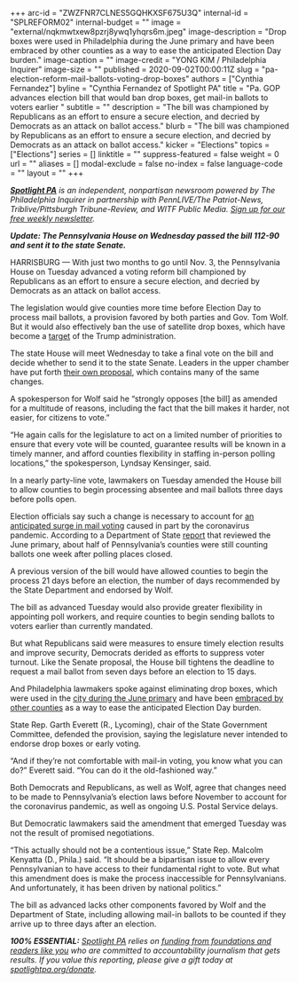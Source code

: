 +++
arc-id = "ZWZFNR7CLNES5GQHKXSF675U3Q"
internal-id = "SPLREFORM02"
internal-budget = ""
image = "external/nqkmwtxew8pzrj8ywq1yhqrs6m.jpeg"
image-description = "Drop boxes were used in Philadelphia during the June primary and have been embraced by other counties as a way to ease the anticipated Election Day burden."
image-caption = ""
image-credit = "YONG KIM / Philadelphia Inquirer"
image-size = ""
published = 2020-09-02T00:00:11Z
slug = "pa-election-reform-mail-ballots-voting-drop-boxes"
authors = ["Cynthia Fernandez"]
byline = "Cynthia Fernandez of Spotlight PA"
title = "Pa. GOP advances election bill that would ban drop boxes, get mail-in ballots to voters earlier "
subtitle = ""
description = "The bill was championed by Republicans as an effort to ensure a secure election, and decried by Democrats as an attack on ballot access."
blurb = "The bill was championed by Republicans as an effort to ensure a secure election, and decried by Democrats as an attack on ballot access."
kicker = "Elections"
topics = ["Elections"]
series = []
linktitle = ""
suppress-featured = false
weight = 0
url = ""
aliases = []
modal-exclude = false
no-index = false
language-code = ""
layout = ""
+++

<a href="https://lesspage.com/"><i><b>Spotlight PA</b></i></a><i> is an independent, nonpartisan newsroom powered by The Philadelphia Inquirer in partnership with PennLIVE/The Patriot-News, Triblive/Pittsburgh Tribune-Review, and WITF Public Media. </i><a href="https://lesspage.com/newsletters"><i>Sign up for our free weekly newsletter</i></a><i>.</i>

<i><b>Update</b></i><i><b>: The Pennsylvania House on Wednesday passed the bill 112-90 and sent it to the state Senate. </b></i>

HARRISBURG — With just two months to go until Nov. 3, the Pennsylvania House on Tuesday advanced a voting reform bill championed by Republicans as an effort to ensure a secure election, and decried by Democrats as an attack on ballot access.

The legislation would give counties more time before Election Day to process mail ballots, a provision favored by both parties and Gov. Tom Wolf. But it would also effectively ban the use of satellite drop boxes, which have become a <a href="https://www.inquirer.com/politics/election/pennsylvania-supreme-court-lawsuit-election-mail-in-ballots-20200901.html" target=_blank>target</a> of the Trump administration.

The state House will meet Wednesday to take a final vote on the bill and decide whether to send it to the state Senate. Leaders in the upper chamber have put forth <a href="https://lesspage.com/news/2020/08/pa-tom-wolf-mail-voting-ballots-delays-postal-service-gop-plan/">their own proposal</a>, which contains many of the same changes.

A spokesperson for Wolf said he “strongly opposes [the bill] as amended for a multitude of reasons, including the fact that the bill makes it harder, not easier, for citizens to vote.”

“He again calls for the legislature to act on a limited number of priorities to ensure that every vote will be counted, guarantee results will be known in a timely manner, and afford counties flexibility in staffing in-person polling locations,” the spokesperson, Lyndsay Kensinger, said.

<script src="https://lesspage.com/embed.js" async></script><div data-spl-embed-version="1" data-spl-src="https://lesspage.com/embeds/newsletter/"></div>

In a nearly party-line vote, lawmakers on Tuesday amended the House bill to allow counties to begin processing absentee and mail ballots three days before polls open.

Election officials say such a change is necessary to account for <a href="https://lesspage.com/news/2020/08/pa-tom-wolf-mail-voting-ballots-delays-postal-service-gop-plan/">an anticipated surge in mail voting</a> caused in part by the coronavirus pandemic. According to a Department of State <a href="https://www.dos.pa.gov/VotingElections/Documents/2020-08-01-Act35Report.pdf">report</a> that reviewed the June primary, about half of Pennsylvania’s counties were still counting ballots one week after polling places closed.

A previous version of the bill would have allowed counties to begin the process 21 days before an election, the number of days recommended by the State Department and endorsed by Wolf.

The bill as advanced Tuesday would also provide greater flexibility in appointing poll workers, and require counties to begin sending ballots to voters earlier than currently mandated.

But what Republicans said were measures to ensure timely election results and improve security, Democrats derided as efforts to suppress voter turnout. Like the Senate proposal, the House bill tightens the deadline to request a mail ballot from seven days before an election to 15 days.

And Philadelphia lawmakers spoke against eliminating drop boxes, which were used in the <a href="https://www.inquirer.com/politics/election/philadelphia-primary-mail-ballot-drop-box-locations-20200528.html">city during the June primary</a> and have been <a href="https://www.inquirer.com/politics/election/philadelphia-pennsylvania-early-voting-2020-election-20200810.html">embraced by other counties</a> as a way to ease the anticipated Election Day burden.

State Rep. Garth Everett (R., Lycoming), chair of the State Government Committee, defended the provision, saying the legislature never intended to endorse drop boxes or early voting.

“And if they’re not comfortable with mail-in voting, you know what you can do?” Everett said. “You can do it the old-fashioned way.”

<script src="https://lesspage.com/embed.js" async></script><div data-spl-embed-version="1" data-spl-src="https://lesspage.com/embeds/donate/?teaser_text=Spotlight%20PA%20provides%20essential%2C%20public-service%20journalism%20thanks%20to%20readers%20like%20you.%20Help%20us%20continue%20that%20work."></div>

Both Democrats and Republicans, as well as Wolf, agree that changes need to be made to Pennsylvania’s election laws before November to account for the coronavirus pandemic, as well as ongoing U.S. Postal Service delays.

But Democratic lawmakers said the amendment that emerged Tuesday was not the result of promised negotiations.

“This actually should not be a contentious issue,” State Rep. Malcolm Kenyatta (D., Phila.) said. “It should be a bipartisan issue to allow every Pennsylvanian to have access to their fundamental right to vote. But what this amendment does is make the process inaccessible for Pennsylvanians. And unfortunately, it has been driven by national politics.”

The bill as advanced lacks other components favored by Wolf and the Department of State, including allowing mail-in ballots to be counted if they arrive up to three days after an election.

<i><b>100% ESSENTIAL:</b></i><i> </i><a href="https://lesspage.com/"><i>Spotlight PA</i></a><i> relies on </i><a href="https://lesspage.com/support"><i>funding from foundations and readers like you</i></a><i> who are committed to accountability journalism that gets results. If you value this reporting, please give a gift today at </i><a href="http://spotlightpa.org/donate"><i>spotlightpa.org/donate</i></a><i>.</i>
